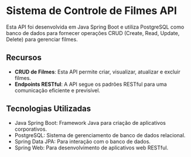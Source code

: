 # Sistema de Controle de Filmes API

Esta API foi desenvolvida em Java Spring Boot e utiliza PostgreSQL como banco de dados para fornecer operações CRUD (Create, Read, Update, Delete) para gerenciar filmes.

## Recursos

- **CRUD de Filmes**: Esta API permite criar, visualizar, atualizar e excluir filmes.
- **Endpoints RESTful**: A API segue os padrões RESTful para uma comunicação eficiente e previsível.

## Tecnologias Utilizadas

- Java Spring Boot: Framework Java para criação de aplicativos corporativos.
- PostgreSQL: Sistema de gerenciamento de banco de dados relacional.
- Spring Data JPA: Para interação com o banco de dados.
- Spring Web: Para desenvolvimento de aplicativos web RESTful.

